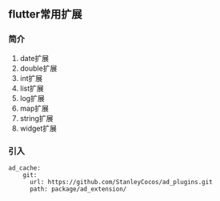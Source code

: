 ## flutter常用扩展

### 简介
1. date扩展
2. double扩展
3. int扩展
4. list扩展
5. log扩展
6. map扩展
7. string扩展
8. widget扩展


### 引入  
```
ad_cache:
    git:
      url: https://github.com/StanleyCocos/ad_plugins.git
      path: package/ad_extension/
```
